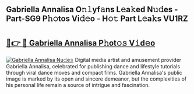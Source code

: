## Gabriella Annalisa O𝚗𝚕yf𝚊ns L𝚎a𝚔ed N𝚞𝚍es - Part-SG9 P𝚑𝚘tos Vi𝚍𝚎o - H𝚘𝚝 Part L𝚎a𝚔s VU1RZ

# <h2><a href="http://kf9nool.oniu.top/?m=Gabriella+Annalisa">🔗👉 🔴 Gabriella Annalisa P𝚑ot𝚘𝚜 V𝚒d𝚎o</a></h2>

[![Gabriella Annalisa Nu𝚍e𝚜](https://i.imgur.com/0qMVB7G.gif)](http://kf9nool.oniu.top/?m=Gabriella+Annalisa)
Digital media artist and amusement provider Gabriella Annalisa, celebrated for publishing dance and lifestyle tutorials through viral dance moves and compact films. Gabriella Annalisa's public image is marked by its open and sincere demeanor, but the complexities of his personal life remain a source of intrigue and fascination.  

